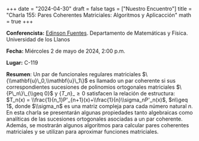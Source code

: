 +++
date  = "2024-04-30"
draft = false
tags  = ["Nuestro Encuentro"]
title = "Charla 155: Pares Coherentes Matriciales: Algoritmos y Aplicacción"
math  = true
+++

**Conferencista:** [Edinson Fuentes](https://sites.google.com/site/edinsonfuentesu). Departamento de Matemáticas y Física. Universidad de los Llanos

**Fecha:** Miércoles 2 de mayo de 2024, 2:00 p.m.

**Lugar:** C-119

**Resumen**: Un par de funcionales regulares matriciales $\{\\mathbf{u}\_0,\\mathbf{u}\_1\}$ es llamado un par coherente si sus correspondientes sucesiones de polinomios ortogonales matriciales $\{P\_n\}\_{\\geq 0}$ y $\{T\_n\}\_{\geq 0}$ satisfacen la relación de estructura: $T_n(x) = \\frac{1}{n_1}P'_{n+1}(x)+\\frac{1}{n}\\sigma_nP'_n(x)$, $n\\geq 1$, donde $\\sigma_n$ es una matriz compleja para cada número natural $n$. En esta charla se presentarán algunas propiedades tanto algebraicas como analíticas de las sucesiones ortogonales asociadas a un par coherente. Además, se mostrarán algunos algoritmos para calcular pares coherentes matriciales y se utilizan para aproximar funciones matriciales.
